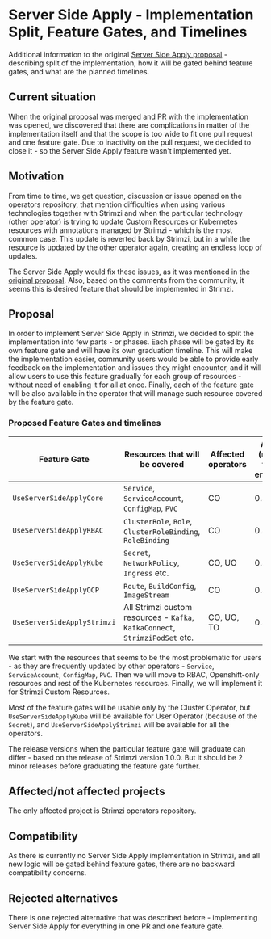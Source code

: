 # Server Side Apply - Implementation Split, Feature Gates, and Timelines

Additional information to the original [Server Side Apply proposal](052-k8s-server-side-apply.md) - describing
split of the implementation, how it will be gated behind feature gates, and what are the planned timelines.

## Current situation

When the original proposal was merged and PR with the implementation was opened,
we discovered that there are complications in matter of the implementation itself and
that the scope is too wide to fit one pull request and one feature gate.
Due to inactivity on the pull request, we decided to close it - so the Server Side Apply
feature wasn't implemented yet.

## Motivation

From time to time, we get question, discussion or issue opened on the operators repository,
that mention difficulties when using various technologies together with Strimzi and when
the particular technology (other operator) is trying to update Custom Resources or Kubernetes 
resources with annotations managed by Strimzi - which is the most common case. 
This update is reverted back by Strimzi, but in a while the resource is updated by the other operator again,
creating an endless loop of updates.

The Server Side Apply would fix these issues, as it was mentioned in the [original proposal](052-k8s-server-side-apply.md).
Also, based on the comments from the community, it seems this is desired feature 
that should be implemented in Strimzi.

## Proposal

In order to implement Server Side Apply in Strimzi, 
we decided to split the implementation into few parts - or phases.
Each phase will be gated by its own feature gate and will have its own graduation timeline.
This will make the implementation easier, community users would be able to provide 
early feedback on the implementation and issues they might encounter, 
and it will allow users to use this feature gradually for each group of resources - without
need of enabling it for all at once.
Finally, each of the feature gate will be also available in the operator that will manage such resource covered
by the feature gate.

### Proposed Feature Gates and timelines

| Feature Gate                | Resources that will be covered                                               | Affected operators | Alpha (needs to be enabled) | Beta (enabled by default) | GA     |
|-----------------------------|------------------------------------------------------------------------------|--------------------|-----------------------------|---------------------------|--------|
| `UseServerSideApplyCore`    | `Service`, `ServiceAccount`, `ConfigMap`, `PVC`                              | CO                 | 0.47.0                      | 0.49.0                    | 0.51.0 |
| `UseServerSideApplyRBAC`    | `ClusterRole`, `Role`, `ClusterRoleBinding`, `RoleBinding`                   | CO                 | 0.48.0                      | 0.50.0                    | 0.52.0 |
| `UseServerSideApplyKube`    | `Secret`, `NetworkPolicy`, `Ingress` etc.                                    | CO, UO             | 0.48.0                      | 0.50.0                    | 0.52.0 |
| `UseServerSideApplyOCP`     | `Route`, `BuildConfig`, `ImageStream`                                        | CO                 | 0.48.0                      | 0.50.0                    | 0.52.0 |
| `UseServerSideApplyStrimzi` | All Strimzi custom resources - `Kafka`, `KafkaConnect`, `StrimziPodSet` etc. | CO, UO, TO         | 0.49.0                      | 0.51.0                    | 0.53.0 |

We start with the resources that seems to be the most problematic for users - as they are frequently updated by other operators - 
`Service`, `ServiceAccount`, `ConfigMap`, `PVC`.
Then we will move to RBAC, Openshift-only resources and rest of the Kubernetes resources.
Finally, we will implement it for Strimzi Custom Resources.

Most of the feature gates will be usable only by the Cluster Operator, 
but `UseServerSideApplyKube` will be available for User Operator (because of the `Secret`), 
and `UseServerSideApplyStrimzi` will be available for all the operators.

The release versions when the particular feature gate will graduate can differ - based on the release of Strimzi version 1.0.0.
But it should be 2 minor releases before graduating the feature gate further.

## Affected/not affected projects

The only affected project is Strimzi operators repository. 

## Compatibility

As there is currently no Server Side Apply implementation in Strimzi, 
and all new logic will be gated behind feature gates, 
there are no backward compatibility concerns.

## Rejected alternatives

There is one rejected alternative that was described before - implementing Server Side Apply for everything in one PR and one feature gate.
